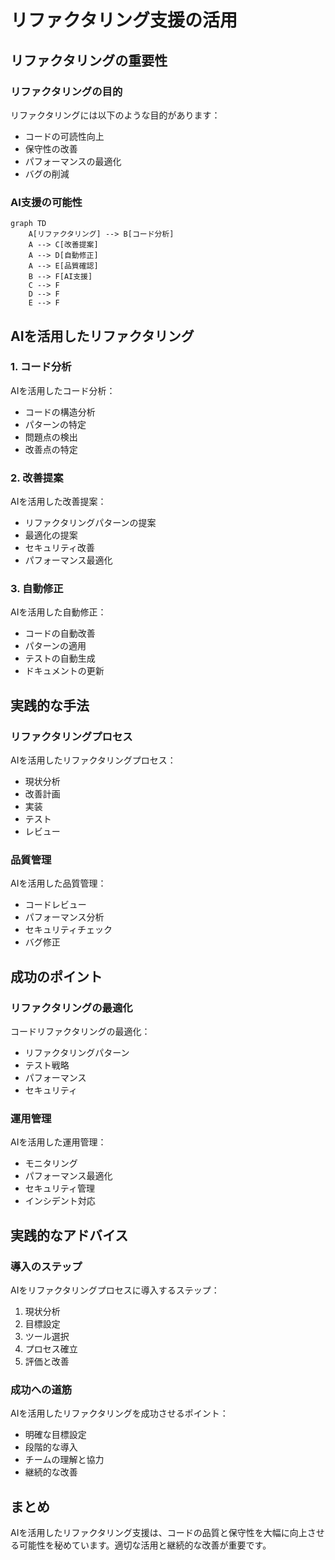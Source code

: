 # リファクタリング支援の活用

## リファクタリングの重要性

### リファクタリングの目的

リファクタリングには以下のような目的があります：

- コードの可読性向上
- 保守性の改善
- パフォーマンスの最適化
- バグの削減

### AI支援の可能性

```mermaid
graph TD
    A[リファクタリング] --> B[コード分析]
    A --> C[改善提案]
    A --> D[自動修正]
    A --> E[品質確認]
    B --> F[AI支援]
    C --> F
    D --> F
    E --> F
```

## AIを活用したリファクタリング

### 1. コード分析

AIを活用したコード分析：

- コードの構造分析
- パターンの特定
- 問題点の検出
- 改善点の特定

### 2. 改善提案

AIを活用した改善提案：

- リファクタリングパターンの提案
- 最適化の提案
- セキュリティ改善
- パフォーマンス最適化

### 3. 自動修正

AIを活用した自動修正：

- コードの自動改善
- パターンの適用
- テストの自動生成
- ドキュメントの更新

## 実践的な手法

### リファクタリングプロセス

AIを活用したリファクタリングプロセス：

- 現状分析
- 改善計画
- 実装
- テスト
- レビュー

### 品質管理

AIを活用した品質管理：

- コードレビュー
- パフォーマンス分析
- セキュリティチェック
- バグ修正

## 成功のポイント

### リファクタリングの最適化

コードリファクタリングの最適化：

- リファクタリングパターン
- テスト戦略
- パフォーマンス
- セキュリティ

### 運用管理

AIを活用した運用管理：

- モニタリング
- パフォーマンス最適化
- セキュリティ管理
- インシデント対応

## 実践的なアドバイス

### 導入のステップ

AIをリファクタリングプロセスに導入するステップ：

1. 現状分析
2. 目標設定
3. ツール選択
4. プロセス確立
5. 評価と改善

### 成功への道筋

AIを活用したリファクタリングを成功させるポイント：

- 明確な目標設定
- 段階的な導入
- チームの理解と協力
- 継続的な改善

## まとめ

AIを活用したリファクタリング支援は、コードの品質と保守性を大幅に向上させる可能性を秘めています。適切な活用と継続的な改善が重要です。
